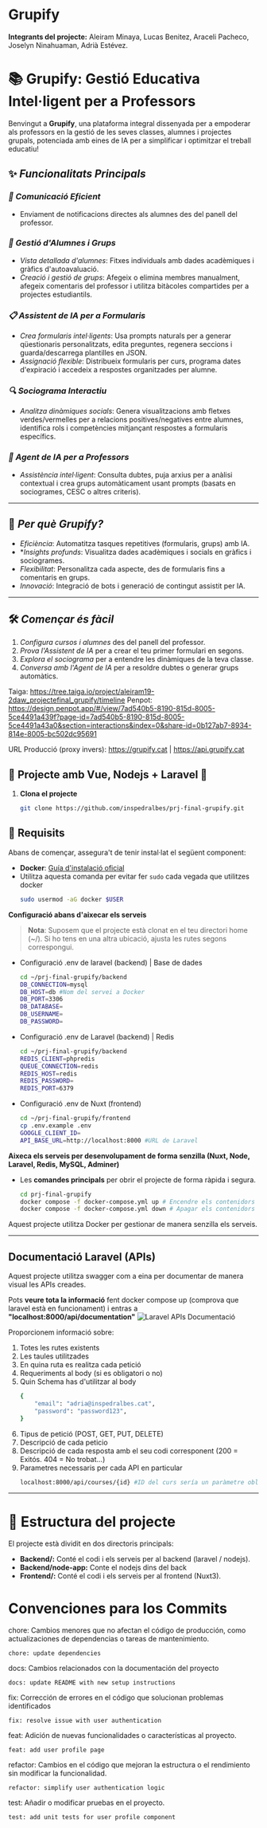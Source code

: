 # Grupify
**Integrants del projecte:**
Aleiram Minaya, Lucas Benitez, Araceli Pacheco, Joselyn Ninahuaman, Adrià Estévez.

# 📚 Grupify: Gestió Educativa Intel·ligent per a Professors

Benvingut a **Grupify**, una plataforma integral dissenyada per a empoderar als professors en la gestió de les seves classes, alumnes i projectes grupals, potenciada amb eines de IA per a simplificar i optimitzar el treball educatiu!

## ✨ *Funcionalitats Principals*

### *📢 Comunicació Eficient*
- Enviament de notificacions directes als alumnes des del panell del professor.

### *👥 Gestió d'Alumnes i Grups*
- *Vista detallada d'alumnes*: Fitxes individuals amb dades acadèmiques i gràfics d'autoavaluació.
- *Creació i gestió de grups*: Afegeix o elimina membres manualment, afegeix comentaris del professor i utilitza bitàcoles compartides per a projectes estudiantils.

### *📋 Assistent de IA per a Formularis*
- *Crea formularis intel·ligents*: Usa prompts naturals per a generar qüestionaris personalitzats, edita preguntes, regenera seccions i guarda/descarrega plantilles en JSON.
- *Assignació flexible*: Distribueix formularis per curs, programa dates d'expiració i accedeix a respostes organitzades per alumne.

### *🔍 Sociograma Interactiu*
- *Analitza dinàmiques socials*: Genera visualitzacions amb fletxes verdes/vermelles per a relacions positives/negatives entre alumnes, identifica rols i competències mitjançant respostes a formularis específics.

### *🤖 Agent de IA per a Professors*
- *Assistència intel·ligent*: Consulta dubtes, puja arxius per a anàlisi contextual i crea grups automàticament usant prompts (basats en sociogrames, CESC o altres criteris).

---

## 🚀 *Per què Grupify?*
- *Eficiència*: Automatitza tasques repetitives (formularis, grups) amb IA.
- **Insights profunds*: Visualitza dades acadèmiques i socials en gràfics i sociogrames.
- *Flexibilitat*: Personalitza cada aspecte, des de formularis fins a comentaris en grups.
- *Innovació*: Integració de bots i generació de contingut assistit per IA.

---

## 🛠 *Començar és fàcil*
1. *Configura cursos i alumnes* des del panell del professor.
2. *Prova l'Assistent de IA* per a crear el teu primer formulari en segons.
3. *Explora el sociograma* per a entendre les dinàmiques de la teva classe.
4. *Conversa amb l'Agent de IA* per a resoldre dubtes o generar grups automàtics.

Taiga: https://tree.taiga.io/project/aleiram19-2daw_projectefinal_grupify/timeline
Penpot: https://design.penpot.app/#/view/7ad540b5-8190-815d-8005-5ce4491a439f?page-id=7ad540b5-8190-815d-8005-5ce4491a43a0&section=interactions&index=0&share-id=0b127ab7-8934-814e-8005-bc502dc95691

URL Producció (proxy invers): https://grupify.cat | https://api.grupify.cat

## 🐳 Projecte amb Vue, Nodejs + Laravel 🐳

1. **Clona el projecte**
    ```bash
    git clone https://github.com/inspedralbes/prj-final-grupify.git
## 🚀 Requisits

Abans de començar, assegura't de tenir instal·lat el següent component:

- **Docker**: [Guía d'instalació oficial](https://docs.docker.com/get-docker/)
- Utilitza aquesta comanda per evitar fer `sudo` cada vegada que utilitzes docker
    ```bash
    sudo usermod -aG docker $USER
**Configuració abans d'aixecar els serveis**

> **Nota**: Suposem que el projecte està clonat en el teu directori home (~/).
> Si ho tens en una altra ubicació, ajusta les rutes segons correspongui.
- Configuració .env de laravel (backend) | Base de dades
    ```bash
    cd ~/prj-final-grupify/backend
    DB_CONNECTION=mysql
    DB_HOST=db #Nom del servei a Docker
    DB_PORT=3306
    DB_DATABASE=
    DB_USERNAME=
    DB_PASSWORD=
- Configuració .env de Laravel (backend) | Redis
    ```bash
    cd ~/prj-final-grupify/backend
    REDIS_CLIENT=phpredis
    QUEUE_CONNECTION=redis
    REDIS_HOST=redis
    REDIS_PASSWORD=
    REDIS_PORT=6379
- Configuració .env de Nuxt (frontend)
    ```bash
    cd ~/prj-final-grupify/frontend
    cp .env.example .env
    GOOGLE_CLIENT_ID=
    API_BASE_URL=http://localhost:8000 #URL de Laravel
**Aixeca els serveis per desenvolupament de forma senzilla (Nuxt, Node, Laravel, Redis, MySQL, Adminer)**
- Les **comandes principals** per obrir el projecte de forma ràpida i segura.
    ```bash
    cd prj-final-grupify
    docker compose -f docker-compose.yml up # Encendre els contenidors
    docker compose -f docker-compose.yml down # Apagar els contenidors
Aquest projecte utilitza Docker per gestionar de manera senzilla els serveis.

---

## Documentació Laravel (APIs)
Aquest projecte utilitza swagger com a eina per documentar de manera visual les APIs creades. 

Pots **veure tota la informació** fent docker compose up (comprova que laravel està en funcionament) i entras a **"localhost:8000/api/documentation"**
![Laravel APIs Documentació](public/image.png)

Proporcionem informació sobre:

1. Totes les rutes existents
2. Les taules utilitzades
3. En quina ruta es realitza cada petició
4. Requeriments al body (si es obligatori o no)
5. Quin Schema has d'utilitzar al body
    ```bash
    {
        "email": "adria@inspedralbes.cat",
        "password": "password123",
    }
6. Tipus de petició (POST, GET, PUT, DELETE)
7. Descripció de cada peticio
8. Descripció de cada resposta amb el seu codi corresponent (200 = Exitós. 404 = No trobat...)
9. Parametres necessaris per cada API en particular
    ```bash
    localhost:8000/api/courses/{id} #ID del curs sería un paràmetre obligatori.
---

# 📂 Estructura del projecte
El projecte està dividit en dos directoris principals:

- **Backend/:** Conté el codi i els serveis per al backend (laravel / nodejs).
- **Backend/node-app:** Conte el nodejs dins del back
- **Frontend/:** Conté el codi i els serveis per al frontend (Nuxt3).

# Convenciones para los Commits
chore: Cambios menores que no afectan el código de producción, como actualizaciones de dependencias o tareas de mantenimiento.
```
chore: update dependencies
```
docs: Cambios relacionados con la documentación del proyecto
```
docs: update README with new setup instructions
```
fix: Corrección de errores en el código que solucionan problemas identificados
```
fix: resolve issue with user authentication
```
feat: Adición de nuevas funcionalidades o características al proyecto.
```
feat: add user profile page
```
refactor: Cambios en el código que mejoran la estructura o el rendimiento sin modificar la funcionalidad.
```
refactor: simplify user authentication logic
```
test: Añadir o modificar pruebas en el proyecto.
```
test: add unit tests for user profile component
```
